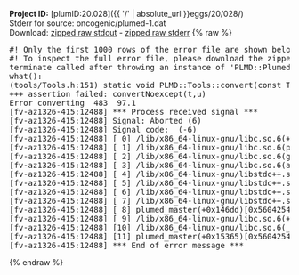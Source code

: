 **Project ID:** [plumID:20.028]({{ '/' | absolute_url }}eggs/20/028/)  
Stderr for source:  oncogenic/plumed-1.dat   
Download: [zipped raw stdout](plumed-1.dat.plumed_master.stdout.txt.zip) - [zipped raw stderr](plumed-1.dat.plumed_master.stderr.txt.zip) 
{% raw %}
<pre>
#! Only the first 1000 rows of the error file are shown below
#! To inspect the full error file, please download the zipped raw stderr file above
terminate called after throwing an instance of 'PLMD::Plumed::ExceptionError'
what():
(tools/Tools.h:151) static void PLMD::Tools::convert(const T&, U&) [with T = std::__cxx11::basic_string<char>; U = double]
+++ assertion failed: convertNoexcept(t,u)
Error converting  483  97.1
[fv-az1326-415:12488] *** Process received signal ***
[fv-az1326-415:12488] Signal: Aborted (6)
[fv-az1326-415:12488] Signal code:  (-6)
[fv-az1326-415:12488] [ 0] /lib/x86_64-linux-gnu/libc.so.6(+0x45330)[0x7f375c445330]
[fv-az1326-415:12488] [ 1] /lib/x86_64-linux-gnu/libc.so.6(pthread_kill+0x11c)[0x7f375c49eb2c]
[fv-az1326-415:12488] [ 2] /lib/x86_64-linux-gnu/libc.so.6(gsignal+0x1e)[0x7f375c44527e]
[fv-az1326-415:12488] [ 3] /lib/x86_64-linux-gnu/libc.so.6(abort+0xdf)[0x7f375c4288ff]
[fv-az1326-415:12488] [ 4] /lib/x86_64-linux-gnu/libstdc++.so.6(+0xa5ff5)[0x7f375c8a5ff5]
[fv-az1326-415:12488] [ 5] /lib/x86_64-linux-gnu/libstdc++.so.6(+0xbb0da)[0x7f375c8bb0da]
[fv-az1326-415:12488] [ 6] /lib/x86_64-linux-gnu/libstdc++.so.6(_ZSt10unexpectedv+0x0)[0x7f375c8a5a55]
[fv-az1326-415:12488] [ 7] /lib/x86_64-linux-gnu/libstdc++.so.6(+0xa5a6f)[0x7f375c8a5a6f]
[fv-az1326-415:12488] [ 8] plumed_master(+0x146dd)[0x5604254326dd]
[fv-az1326-415:12488] [ 9] /lib/x86_64-linux-gnu/libc.so.6(+0x2a1ca)[0x7f375c42a1ca]
[fv-az1326-415:12488] [10] /lib/x86_64-linux-gnu/libc.so.6(__libc_start_main+0x8b)[0x7f375c42a28b]
[fv-az1326-415:12488] [11] plumed_master(+0x15365)[0x560425433365]
[fv-az1326-415:12488] *** End of error message ***
</pre>
{% endraw %}
